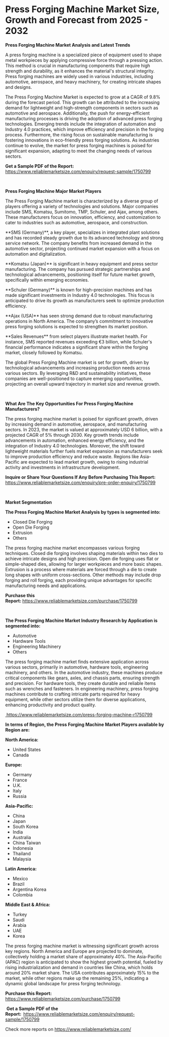<p><h1>Press Forging Machine Market Size, Growth and Forecast from 2025 - 2032</h1></p><p><strong>Press Forging Machine Market Analysis and Latest Trends</strong></p>
<p><p>A press forging machine is a specialized piece of equipment used to shape metal workpieces by applying compressive force through a pressing action. This method is crucial in manufacturing components that require high strength and durability, as it enhances the material's structural integrity. Press forging machines are widely used in various industries, including automotive, aerospace, and heavy machinery, for creating intricate shapes and designs.</p><p>The Press Forging Machine Market is expected to grow at a CAGR of 9.8% during the forecast period. This growth can be attributed to the increasing demand for lightweight and high-strength components in sectors such as automotive and aerospace. Additionally, the push for energy-efficient manufacturing processes is driving the adoption of advanced press forging technologies. Emerging trends include the integration of automation and Industry 4.0 practices, which improve efficiency and precision in the forging process. Furthermore, the rising focus on sustainable manufacturing is fostering innovations in eco-friendly press forging solutions. As industries continue to evolve, the market for press forging machines is poised for significant expansion, adapting to meet the changing needs of various sectors.</p></p>
<p><strong>Get a Sample PDF of the Report:&nbsp;</strong> <a href="https://www.reliablemarketsize.com/enquiry/request-sample/1750799?utm_campaign=1901&utm_medium=2&utm_source=Github&utm_content=ia&utm_term=10042025&utm_id=press-forging-machine">https://www.reliablemarketsize.com/enquiry/request-sample/1750799</a></p>
<p>&nbsp;</p>
<p><strong>Press Forging Machine Major Market Players</strong></p>
<p><p>The Press Forging Machine market is characterized by a diverse group of players offering a variety of technologies and solutions. Major companies include SMS, Komatsu, Sumitomo, TMP, Schuler, and Ajax, among others. These manufacturers focus on innovation, efficiency, and customization to cater to industries such as automotive, aerospace, and construction.</p><p>**SMS (Germany)**, a key player, specializes in integrated plant solutions and has recorded steady growth due to its advanced technology and strong service network. The company benefits from increased demand in the automotive sector, projecting continued market expansion with a focus on automation and digitalization.</p><p>**Komatsu (Japan)** is significant in heavy equipment and press sector manufacturing. The company has pursued strategic partnerships and technological advancements, positioning itself for future market growth, specifically within emerging economies.</p><p>**Schuler (Germany)** is known for high-precision machines and has made significant investments in Industry 4.0 technologies. This focus is anticipated to drive its growth as manufacturers seek to optimize production efficiency.</p><p>**Ajax (USA)** has seen strong demand due to robust manufacturing operations in North America. The company’s commitment to innovative press forging solutions is expected to strengthen its market position.</p><p>**Sales Revenues** from select players illustrate market health. For instance, SMS reported revenues exceeding €3 billion, while Schuler's financial performance indicates a significant share within the forging market, closely followed by Komatsu.</p><p>The global Press Forging Machine market is set for growth, driven by technological advancements and increasing production needs across various sectors. By leveraging R&D and sustainability initiatives, these companies are well-positioned to capture emerging opportunities, projecting an overall upward trajectory in market size and revenue growth.</p></p>
<p>&nbsp;</p>
<p><strong>What Are The Key Opportunities For Press Forging Machine Manufacturers?</strong></p>
<p><p>The press forging machine market is poised for significant growth, driven by increasing demand in automotive, aerospace, and manufacturing sectors. In 2023, the market is valued at approximately USD 6 billion, with a projected CAGR of 5% through 2030. Key growth trends include advancements in automation, enhanced energy efficiency, and the integration of Industry 4.0 technologies. Moreover, the shift toward lightweight materials further fuels market expansion as manufacturers seek to improve production efficiency and reduce waste. Regions like Asia-Pacific are expected to lead market growth, owing to rising industrial activity and investments in infrastructure development.</p></p>
<p><strong>Inquire or Share Your Questions If Any Before Purchasing This Report:</strong> <a href="https://www.reliablemarketsize.com/enquiry/pre-order-enquiry/1750799?utm_campaign=1901&utm_medium=2&utm_source=Github&utm_content=ia&utm_term=10042025&utm_id=press-forging-machine">https://www.reliablemarketsize.com/enquiry/pre-order-enquiry/1750799</a></p>
<p>&nbsp;</p>
<p><strong>Market Segmentation</strong></p>
<p><strong>The Press Forging Machine Market Analysis by types is segmented into:</strong></p>
<p><ul><li>Closed Die Forging</li><li>Open Die Forging</li><li>Extrusion</li><li>Others</li></ul></p>
<p><p>The press forging machine market encompasses various forging techniques. Closed die forging involves shaping materials within two dies to achieve intricate designs and high precision. Open die forging uses flat or simple-shaped dies, allowing for larger workpieces and more basic shapes. Extrusion is a process where materials are forced through a die to create long shapes with uniform cross-sections. Other methods may include drop forging and roll forging, each providing unique advantages for specific manufacturing needs and applications.</p></p>
<p><strong>Purchase this Report:&nbsp;</strong><a href="https://www.reliablemarketsize.com/purchase/1750799?utm_campaign=1901&utm_medium=2&utm_source=Github&utm_content=ia&utm_term=10042025&utm_id=press-forging-machine">https://www.reliablemarketsize.com/purchase/1750799</a></p>
<p>&nbsp;</p>
<p><strong>The Press Forging Machine Market Industry Research by Application is segmented into:</strong></p>
<p><ul><li>Automotive</li><li>Hardware Tools</li><li>Engineering Machinery</li><li>Others</li></ul></p>
<p><p>The press forging machine market finds extensive application across various sectors, primarily in automotive, hardware tools, engineering machinery, and others. In the automotive industry, these machines produce critical components like gears, axles, and chassis parts, ensuring strength and precision. For hardware tools, they create durable and reliable items such as wrenches and fasteners. In engineering machinery, press forging machines contribute to crafting intricate parts required for heavy equipment, while other sectors utilize them for diverse applications, enhancing productivity and product quality.</p></p>
<p><a href="https://www.reliablemarketsize.com/press-forging-machine-r1750799?utm_campaign=1901&utm_medium=2&utm_source=Github&utm_content=ia&utm_term=10042025&utm_id=press-forging-machine">&nbsp;https://www.reliablemarketsize.com/press-forging-machine-r1750799</a></p>
<p><strong>In terms of Region, the Press Forging Machine Market Players available by Region are:</strong></p>
<p>
    <p> <strong> North America: </strong>
        <ul>
            <li>United States</li>
            <li>Canada</li>
        </ul>
        </p> 
    <p> <strong> Europe: </strong>
        <ul>
            <li>Germany</li>
            <li>France</li>
            <li>U.K.</li>
            <li>Italy</li>
            <li>Russia</li>
        </ul>
        </p> 
    <p> <strong> Asia-Pacific: </strong>
        <ul>
            <li>China</li>
            <li>Japan</li>
            <li>South Korea</li>
            <li>India</li>
            <li>Australia</li>
            <li>China Taiwan</li>
            <li>Indonesia</li>
            <li>Thailand</li>
            <li>Malaysia</li>
        </ul>
        </p> 
    <p> <strong> Latin America: </strong>
        <ul>
            <li>Mexico</li>
            <li>Brazil</li>
            <li>Argentina Korea</li>
            <li>Colombia</li>
        </ul>
        </p> 
    <p> <strong> Middle East & Africa: </strong>
        <ul>
            <li>Turkey</li>
            <li>Saudi</li>
            <li>Arabia</li>
            <li>UAE</li>
            <li>Korea</li>
        </ul>
    </p>
    </p>
<p><p>The press forging machine market is witnessing significant growth across key regions. North America and Europe are projected to dominate, collectively holding a market share of approximately 40%. The Asia-Pacific (APAC) region is anticipated to show the highest growth potential, fueled by rising industrialization and demand in countries like China, which holds around 20% market share. The USA contributes approximately 15% to the market, while other regions make up the remaining 25%, indicating a dynamic global landscape for press forging technology.</p></p>
<p><strong>Purchase this Report: </strong><a href="https://www.reliablemarketsize.com/purchase/1750799?utm_campaign=1901&utm_medium=2&utm_source=Github&utm_content=ia&utm_term=10042025&utm_id=press-forging-machine">https://www.reliablemarketsize.com/purchase/1750799</a></p>
<p>&nbsp;<strong>Get a Sample PDF of the Report:&nbsp;&nbsp;</strong><a href="https://www.reliablemarketsize.com/enquiry/request-sample/1750799?utm_campaign=1901&utm_medium=2&utm_source=Github&utm_content=ia&utm_term=10042025&utm_id=press-forging-machine">https://www.reliablemarketsize.com/enquiry/request-sample/1750799</a></p>
<p><strong></strong></p>
<p>Check more reports on <a href="https://www.reliablemarketsize.com/?utm_campaign=1901&utm_medium=2&utm_source=Github&utm_content=ia&utm_term=10042025&utm_id=press-forging-machine">https://www.reliablemarketsize.com/</a></p>